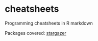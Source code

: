 cheatsheets
===========

Programming cheatsheets in R markdown

Packages covered: [stargazer](http://jakeruss.com/cheatsheets/stargazer.html)
